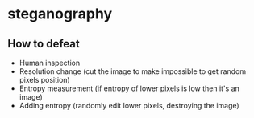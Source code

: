 # steganography

## How to defeat

- Human inspection
- Resolution change (cut the image to make impossible to get random pixels position)
- Entropy measurement (if entropy of lower pixels is low then it's an image)
- Adding entropy (randomly edit lower pixels, destroying the image)
